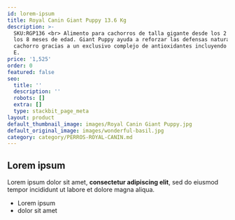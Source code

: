 ```yaml
---
id: lorem-ipsum
title: Royal Canin Giant Puppy 13.6 Kg
description: >-
  SKU:RGP136 <br> Alimento para cachorros de talla gigante desde los 2 meses a
  los 8 meses de edad. Giant Puppy ayuda a reforzar las defensas naturales de su
  cachorro gracias a un exclusivo complejo de antioxidantes incluyendo vitamina
  E.
price: '1,525'
order: 0
featured: false
seo:
  title: ''
  description: ''
  robots: []
  extra: []
  type: stackbit_page_meta
layout: product
default_thumbnail_image: images/Royal Canin Giant Puppy.jpg
default_original_image: images/wonderful-basil.jpg
category: category/PERROS-ROYAL-CANIN.md
---
```

## Lorem ipsum

Lorem ipsum dolor sit amet, **consectetur adipiscing elit**, sed do eiusmod tempor incididunt ut labore et dolore magna aliqua.

- Lorem ipsum
- dolor sit amet